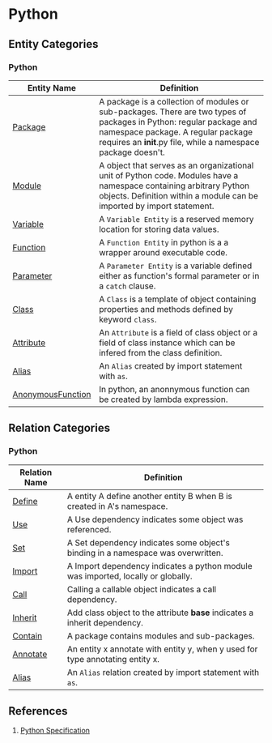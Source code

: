 # Python

## Entity Categories

### Python

| Entity Name                  | Definition                                                                                                                                               |
|------------------------------|----------------------------------------------------------------------------------------------------------------------------------------------------------|
| [Package](entity/package.md) | A package is a collection of modules or sub-packages. There are two types of packages in Python: regular package and namespace package. A regular package requires an __init__.py file, while a namespace package doesn't. |
| [Module](entity/Module.md) | A object that serves as an organizational unit of Python code. Modules have a namespace containing arbitrary Python objects. Definition within a module can be imported by import statement.|
| [Variable](entity/Variable.md)   | A `Variable Entity` is a reserved memory location for storing data values.|
| [Function](entity/Function.md)   | A `Function Entity` in python is a a wrapper around executable code.|
| [Parameter](entity/parameter.md) | A `Parameter Entity` is a variable defined either as function's formal parameter or in a `catch` clause. |
| [Class](entity/class.md)| A `Class` is a template of object containing properties and methods defined by keyword `class`.                           |
| [Attribute](entity/Attribute.md) |An `Attribute` is a field of class object or a field of class instance which can be infered from the class definition. |
| [Alias](entity/Alias.md) | An `Alias` created by import statement with `as`. |
| [AnonymousFunction](entity/AnonymousFunction.md)   | In python, an anonnymous function can be created by lambda expression.|

## Relation Categories

### Python

| Relation Name                      | Definition |
|-|-|
| [Define](relation/Define.md)           | A entity A define another entity B when B is created in A's namespace. |
| [Use](relation/Use.md) | A Use dependency indicates some object was referenced.  |
|[Set](relation/Set.md) |  A Set dependency indicates some object's binding in a namespace was overwritten.|
| [Import](relation/Import.md)     | A Import dependency indicates a python module was imported, locally or globally.|
| [Call](relation/Call.md)         | Calling a callable object indicates a call dependency. |
| [Inherit](relation/Inherit.md)| Add class object to the attribute __base__ indicates a inherit dependency.|
| [Contain](relation/Contain.md)| A package contains modules and sub-packages.|
| [Annotate](relation/Annotate.md)| An entity x annotate with entity y, when y used for type annotating entity x.|
| [Alias](relation/Alias.md)| An `Alias` relation created by import statement with `as`. |

## References

1. [Python Specification](https://docs.python.org/3/reference/grammar.html)

